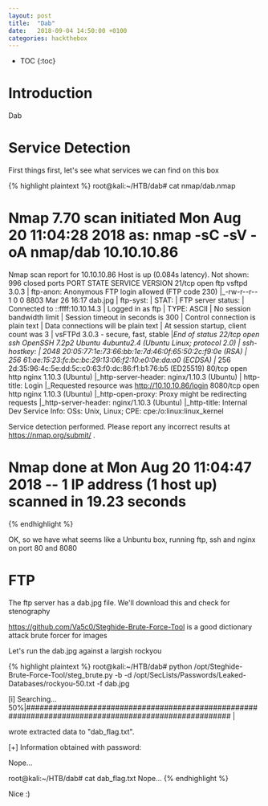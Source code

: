 ```yaml
---
layout: post
title:  "Dab"
date:   2018-09-04 14:50:00 +0100
categories: hackthebox
---
```

* TOC
{:toc}

# Introduction
Dab

# Service Detection
First things first, let's see what services we can find on this box

{% highlight plaintext %}
root@kali:~/HTB/dab# cat nmap/dab.nmap 
# Nmap 7.70 scan initiated Mon Aug 20 11:04:28 2018 as: nmap -sC -sV -oA nmap/dab 10.10.10.86
Nmap scan report for 10.10.10.86
Host is up (0.084s latency).
Not shown: 996 closed ports
PORT     STATE SERVICE VERSION
21/tcp   open  ftp     vsftpd 3.0.3
| ftp-anon: Anonymous FTP login allowed (FTP code 230)
|_-rw-r--r--    1 0        0            8803 Mar 26 16:17 dab.jpg
| ftp-syst: 
|   STAT: 
| FTP server status:
|      Connected to ::ffff:10.10.14.3
|      Logged in as ftp
|      TYPE: ASCII
|      No session bandwidth limit
|      Session timeout in seconds is 300
|      Control connection is plain text
|      Data connections will be plain text
|      At session startup, client count was 3
|      vsFTPd 3.0.3 - secure, fast, stable
|_End of status
22/tcp   open  ssh     OpenSSH 7.2p2 Ubuntu 4ubuntu2.4 (Ubuntu Linux; protocol 2.0)
| ssh-hostkey: 
|   2048 20:05:77:1e:73:66:bb:1e:7d:46:0f:65:50:2c:f9:0e (RSA)
|   256 61:ae:15:23:fc:bc:bc:29:13:06:f2:10:e0:0e:da:a0 (ECDSA)
|_  256 2d:35:96:4c:5e:dd:5c:c0:63:f0:dc:86:f1:b1:76:b5 (ED25519)
80/tcp   open  http    nginx 1.10.3 (Ubuntu)
|_http-server-header: nginx/1.10.3 (Ubuntu)
| http-title: Login
|_Requested resource was http://10.10.10.86/login
8080/tcp open  http    nginx 1.10.3 (Ubuntu)
|_http-open-proxy: Proxy might be redirecting requests
|_http-server-header: nginx/1.10.3 (Ubuntu)
|_http-title: Internal Dev
Service Info: OSs: Unix, Linux; CPE: cpe:/o:linux:linux_kernel

Service detection performed. Please report any incorrect results at https://nmap.org/submit/ .
# Nmap done at Mon Aug 20 11:04:47 2018 -- 1 IP address (1 host up) scanned in 19.23 seconds
{% endhighlight %}

OK, so we have what seems like a Unbuntu box, running ftp, ssh and nginx on port 80 and 8080

# FTP
The ftp server has a dab.jpg file. We'll download this and check for stenography

<https://github.com/Va5c0/Steghide-Brute-Force-Tool> is a good dictionary attack brute forcer for images

Let's run the dab.jpg against a largish rockyou

{% highlight plaintext %}
root@kali:~/HTB/dab# python /opt/Steghide-Brute-Force-Tool/steg_brute.py -b -d /opt/SecLists/Passwords/Leaked-Databases/rockyou-50.txt -f dab.jpg

 [i] Searching...
 50%|######################################################################################################                                                                                                       |

 wrote extracted data to "dab_flag.txt".


 [+] Information obtained with password: 

Nope...

root@kali:~/HTB/dab# cat dab_flag.txt 
Nope...
{% endhighlight %}

Nice :)
